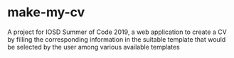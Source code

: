 # make-my-cv
A project for IOSD Summer of Code 2019, a web application to create a CV by filling the corresponding information in the suitable template that would be selected by the user among various available templates
